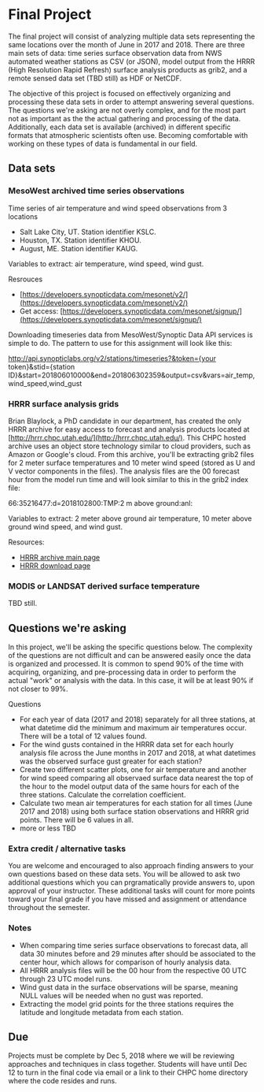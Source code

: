 # Final Project

The final project will consist of analyzing multiple data sets representing the same locations over the month of June in 2017 and 2018. There are three main sets of data: time series surface observation data from NWS automated weather stations as CSV (or JSON), model output from the HRRR (High Resolution Rapid Refresh) surface analysis products as grib2, and a remote sensed data set (TBD still) as HDF or NetCDF. 

The objective of this project is focused on effectively organizing and processing these data sets in order to attempt answering several questions. The questions we're asking are not overly complex, and for the most part not as important as the the actual gathering and processing of the data. Additionally, each data set is available (archived) in different specific formats that atmospheric scientists often use. Becoming comfortable with working on these types of data is fundamental in our field. 

## Data sets
### MesoWest archived time series observations 

Time series of air temperature and wind speed observations from 3 locations
- Salt Lake City, UT. Station identifier KSLC.
- Houston, TX. Station identifier KHOU.
- August, ME. Station identifier KAUG.

Variables to extract: air temperature, wind speed, wind gust.

Resrouces
- [https://developers.synopticdata.com/mesonet/v2/](https://developers.synopticdata.com/mesonet/v2/)
- Get access: [https://developers.synopticdata.com/mesonet/signup/](https://developers.synopticdata.com/mesonet/signup/)

Downloading timeseries data from MesoWest/Synoptic Data API services is simple to do. The pattern to use for this assignment will look like this:

http://api.synopticlabs.org/v2/stations/timeseries?&token={your token}&stid={station ID}&start=201806010000&end=201806302359&output=csv&vars=air_temp,wind_speed,wind_gust

### HRRR surface analysis grids
Brian Blaylock, a PhD candidate in our department, has created the only HRRR archive for easy access to forecast and analysis products located at [http://hrrr.chpc.utah.edu/](http://hrrr.chpc.utah.edu/). This CHPC hosted archive uses an object store technology similar to cloud providers, such as Amazon or Google's cloud. From this archive, you'll be extracting grib2 files for 2 meter surface temperatures and 10 meter wind speed (stored as U and V vector components in the files). The analysis files are the 00 forecast hour from the model run time and will look similar to this in the grib2 index file:

66:35216477:d=2018102800:TMP:2 m above ground:anl:

Variables to extract: 2 meter above ground air temperature, 10 meter above ground wind speed, and wind gust.

Resources:
- [HRRR archive main page](http://hrrr.chpc.utah.edu/)
- [HRRR download page](http://home.chpc.utah.edu/~u0553130/Brian_Blaylock/cgi-bin/hrrr_download.cgi)

### MODIS or LANDSAT derived surface temperature
TBD still.

## Questions we're asking
In this project, we'll be asking the specific questions below. The complexity of the questions are not difficult and can be answered easily once the data is organized and processed. It is common to spend 90% of the time with acquiring, organizing, and pre-processing data in order to perform the actual "work" or analysis with the data. In this case, it will be at least 90% if not closer to 99%. 

Questions
- For each year of data (2017 and 2018) separately for all three stations, at what datetime did the minimum and maximum air temperatures occur. There will be a total of 12 values found.
- For the wind gusts contained in the HRRR data set for each hourly analysis file across the June months in 2017 and 2018, at what datetimes was the observed surface gust greater for each station?
- Create two different scatter plots, one for air temperature and another for wind speed comparing all observaed surface data nearest the top of the hour to the model output data of the same hours for each of the three stations. Calculate the correlation coefficient. 
- Calculate two mean air temperatures for each station for all times (June 2017 and 2018) using both surface station observations and HRRR grid points. There will be 6 values in all.
- more or less TBD

### Extra credit / alternative tasks
You are welcome and encouraged to also approach finding answers to your own questions based on these data sets. You will be allowed to ask two additional questions which you can prgramatically provide answers to, upon approval of your instructor. These additional tasks will count for more points toward your final grade if you have missed and assignment or attendance throughout the semester.

### Notes
- When comparing time series surface observations to forecast data, all data 30 minutes before and 29 minutes after should be associated to the center hour, which allows for comparison of hourly analysis data.
- All HRRR analysis files will be the 00 hour from the respective 00 UTC through 23 UTC model runs. 
- Wind gust data in the surface observations will be sparse, meaning NULL values will be needed when no gust was reported.
- Extracting the model grid points for the three stations requires the latitude and longitude metadata from each station.

## Due
Projects must be complete by Dec 5, 2018 where we will be reviewing approaches and techniques in class together. Students will have until Dec 12 to turn in the final code via email or a link to their CHPC home directory where the code resides and runs.

